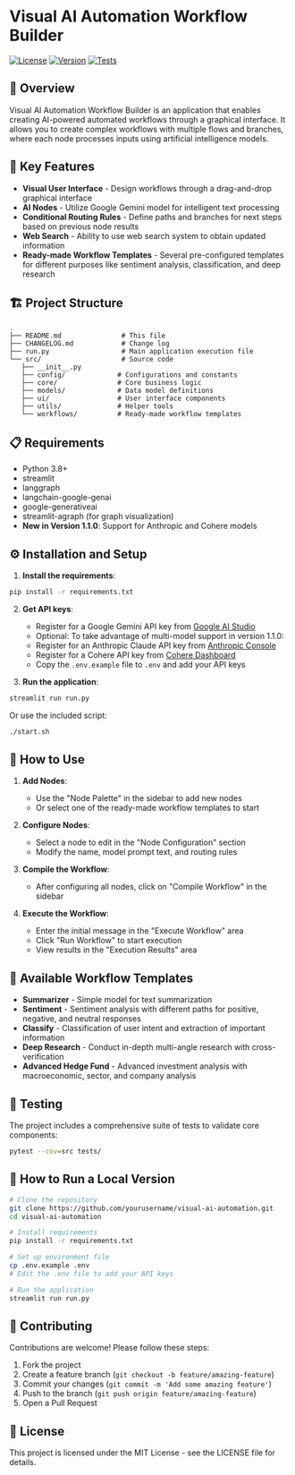 # Visual AI Automation Workflow Builder

[![License](https://img.shields.io/badge/License-MIT-blue.svg)](LICENSE)
[![Version](https://img.shields.io/badge/Version-1.1.0--alpha.1-orange)](https://github.com/yourusername/visual-ai-automation)
[![Tests](https://github.com/yourusername/visual-ai-automation/actions/workflows/ci_cd.yml/badge.svg)](https://github.com/yourusername/visual-ai-automation/actions)

## 🤖 Overview

Visual AI Automation Workflow Builder is an application that enables creating AI-powered automated workflows through a graphical interface. It allows you to create complex workflows with multiple flows and branches, where each node processes inputs using artificial intelligence models.

## 🔑 Key Features

- **Visual User Interface** - Design workflows through a drag-and-drop graphical interface
- **AI Nodes** - Utilize Google Gemini model for intelligent text processing
- **Conditional Routing Rules** - Define paths and branches for next steps based on previous node results
- **Web Search** - Ability to use web search system to obtain updated information
- **Ready-made Workflow Templates** - Several pre-configured templates for different purposes like sentiment analysis, classification, and deep research

## 🏗️ Project Structure

```
.
├── README.md               # This file
├── CHANGELOG.md            # Change log
├── run.py                  # Main application execution file
└── src/                    # Source code
   ├── __init__.py
   ├── config/             # Configurations and constants
   ├── core/               # Core business logic
   ├── models/             # Data model definitions
   ├── ui/                 # User interface components
   ├── utils/              # Helper tools
   └── workflows/          # Ready-made workflow templates
```

## 📋 Requirements

- Python 3.8+
- streamlit
- langgraph
- langchain-google-genai
- google-generativeai
- streamlit-agraph (for graph visualization)
- **New in Version 1.1.0**: Support for Anthropic and Cohere models

## ⚙️ Installation and Setup

1. **Install the requirements**:

```bash
pip install -r requirements.txt
```

2. **Get API keys**:
   - Register for a Google Gemini API key from [Google AI Studio](https://ai.google.dev/)
   - Optional: To take advantage of multi-model support in version 1.1.0:
    - Register for an Anthropic Claude API key from [Anthropic Console](https://console.anthropic.com/)
    - Register for a Cohere API key from [Cohere Dashboard](https://dashboard.cohere.com/)
   - Copy the `.env.example` file to `.env` and add your API keys

3. **Run the application**:

```bash
streamlit run run.py
```

Or use the included script:

```bash
./start.sh
```

## 🚀 How to Use

1. **Add Nodes**:
   - Use the "Node Palette" in the sidebar to add new nodes
   - Or select one of the ready-made workflow templates to start

2. **Configure Nodes**:
   - Select a node to edit in the "Node Configuration" section
   - Modify the name, model prompt text, and routing rules

3. **Compile the Workflow**:
   - After configuring all nodes, click on "Compile Workflow" in the sidebar

4. **Execute the Workflow**:
   - Enter the initial message in the "Execute Workflow" area
   - Click "Run Workflow" to start execution
   - View results in the "Execution Results" area

## 📝 Available Workflow Templates

- **Summarizer** - Simple model for text summarization
- **Sentiment** - Sentiment analysis with different paths for positive, negative, and neutral responses
- **Classify** - Classification of user intent and extraction of important information
- **Deep Research** - Conduct in-depth multi-angle research with cross-verification
- **Advanced Hedge Fund** - Advanced investment analysis with macroeconomic, sector, and company analysis

## 🧪 Testing

The project includes a comprehensive suite of tests to validate core components:

```bash
pytest --cov=src tests/
```

## 🚀 How to Run a Local Version

```bash
# Clone the repository
git clone https://github.com/yourusername/visual-ai-automation.git
cd visual-ai-automation

# Install requirements
pip install -r requirements.txt

# Set up environment file
cp .env.example .env
# Edit the .env file to add your API keys

# Run the application
streamlit run run.py
```

## 🤝 Contributing

Contributions are welcome! Please follow these steps:

1. Fork the project
2. Create a feature branch (`git checkout -b feature/amazing-feature`)
3. Commit your changes (`git commit -m 'Add some amazing feature'`)
4. Push to the branch (`git push origin feature/amazing-feature`)
5. Open a Pull Request

## 📄 License

This project is licensed under the MIT License - see the LICENSE file for details.
